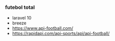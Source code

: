 ### futebol total
- laravel 10
- breeze
- https://www.api-football.com/
- https://rapidapi.com/api-sports/api/api-football/
